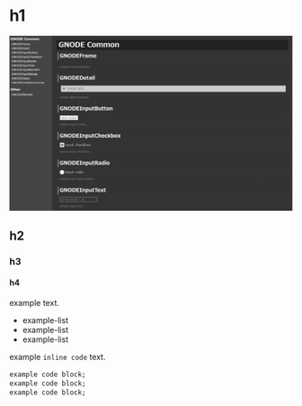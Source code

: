 
# h1

![](./asset/screenshot.jpg)

## h2

### h3

#### h4

example text.

* example-list
* example-list
* example-list

example `inline code` text.

```
example code block;
example code block;
example code block;
```



